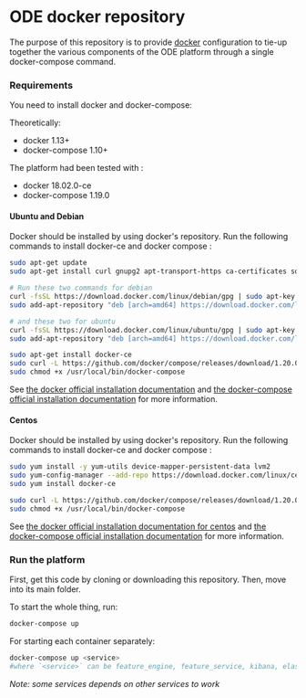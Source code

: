 # ODE docker repository

The purpose of this repository is to provide [docker](https://docker.com)
configuration to tie-up together the various components of the ODE platform
through a single docker-compose command.

### Requirements

You need to install docker and docker-compose:

Theoretically:
- docker 1.13+
- docker-compose 1.10+

The platform had been tested with :
- docker 18.02.0-ce
- docker-compose 1.19.0

#### Ubuntu and Debian

Docker should be installed by using docker's repository.
Run the following commands to install docker-ce and docker compose :
```bash
sudo apt-get update
sudo apt-get install curl gnupg2 apt-transport-https ca-certificates software-properties-common

# Run these two commands for debian
curl -fsSL https://download.docker.com/linux/debian/gpg | sudo apt-key add -
sudo add-apt-repository "deb [arch=amd64] https://download.docker.com/linux/debian $(lsb_release -cs) stable"

# and these two for ubuntu
curl -fsSL https://download.docker.com/linux/ubuntu/gpg | sudo apt-key add -
sudo add-apt-repository "deb [arch=amd64] https://download.docker.com/linux/ubuntu $(lsb_release -cs) stable"

sudo apt-get install docker-ce
sudo curl -L https://github.com/docker/compose/releases/download/1.20.0/docker-compose-`uname -s`-`uname -m` -o /usr/local/bin/docker-compose
sudo chmod +x /usr/local/bin/docker-compose
```

See [the docker official installation documentation](https://docs.docker.com/install/)
and [the docker-compose official installation documentation](https://docs.docker.com/documentation/compose/install/#install-compose)
for more information.

#### Centos

Docker should be installed by using docker's repository.
Run the following commands to install docker-ce and docker compose :
```bash
sudo yum install -y yum-utils device-mapper-persistent-data lvm2
sudo yum-config-manager --add-repo https://download.docker.com/linux/centos/docker-ce.repo
sudo yum install docker-ce

sudo curl -L https://github.com/docker/compose/releases/download/1.20.0/docker-compose-`uname -s`-`uname -m` -o /usr/local/bin/docker-compose
sudo chmod +x /usr/local/bin/docker-compose
```

See [the docker official installation documentation for centos](https://docs.docker.com/install/linux/docker-ce/centos/)
and [the docker-compose official installation documentation](https://docs.docker.com/documentation/compose/install/#install-compose)
for more information.


### Run the platform

First, get this code by cloning or downloading this repository. Then, move into its main folder.


To start the whole thing, run:
```bash
docker-compose up
```

For starting each container separately:
```bash
docker-compose up <service>
#where `<service>` can be feature_engine, feature_service, kibana, elasticsearch, nginx.
```

*Note: some services depends on other services to work*
